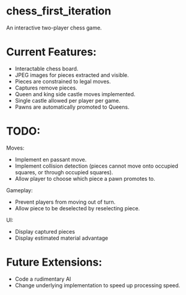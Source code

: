 # chess_first_iteration
An interactive two-player chess game.



<h1>Current Features:</h1>
<ul>
<li>Interactable chess board.</li>
 <li>JPEG images for pieces extracted and visible.</li>
  <li>Pieces are constrained to legal moves.</li>
   <li>Captures remove pieces.</li>
    <li>Queen and king side castle moves implemented.</li>
     <li>Single castle allowed per player per game.</li>
      <li>Pawns are automatically promoted to Queens.</li>
</ul>



<h1>TODO:</h1>
Moves:
<ul>
 <li>Implement en passant move.</li>
  <li>Implement collision detection (pieces cannot move onto occupied squares, or through occupied squares).</li>
   <li>Allow player to choose which piece a pawn promotes to.</li>
</ul>
Gameplay:
<ul>
 <li>Prevent players from moving out of turn.</li>
  <li>Allow piece to be deselected by reselecting piece.</li>
</ul>
UI: 
<ul>
 <li>Display captured pieces</li>
  <li>Display estimated material advantage</li>
</ul>

<h1>Future Extensions:</h1>
<ul>
 <li>Code a rudimentary AI</li>
  <li>Change underlying implementation to speed up processing speed.</li>
</ul>
